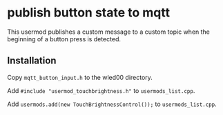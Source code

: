 # publish button state to mqtt

This usermod publishes a custom message to a custom topic when the beginning of a button press is detected.

## Installation 

Copy `mqtt_button_input.h` to the wled00 directory.  

Add `#include "usermod_touchbrightness.h"` to `usermods_list.cpp`.

Add `usermods.add(new TouchBrightnessControl());` to `usermods_list.cpp`.

